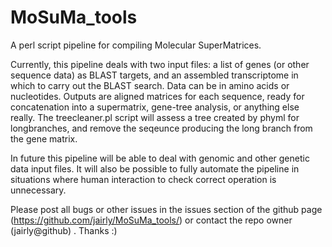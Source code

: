# MoSuMa_tools
A perl script pipeline for compiling Molecular SuperMatrices.

Currently, this pipeline deals with two input files: a list of genes (or other sequence data) as BLAST targets, and an assembled transcriptome in which to carry out the BLAST search. Data can be in amino acids or nucleotides. Outputs are aligned matrices for each sequence, ready for concatenation into a supermatrix, gene-tree analysis, or anything else really. The treecleaner.pl script will assess a tree created by phyml for longbranches, and remove the seqeunce producing the long branch from the gene matrix.

In future this pipeline will be able to deal with genomic and other genetic data input files. It will also be possible to fully automate the pipeline in situations where human interaction to check correct operation is unnecessary.

Please post all bugs or other issues in the issues section of the github page (https://github.com/jairly/MoSuMa_tools/) or contact the repo owner (jairly@github) . Thanks :)
